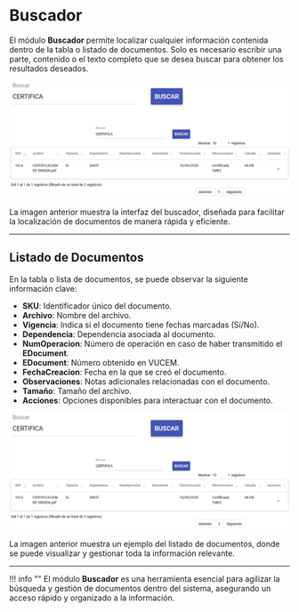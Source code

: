 # Buscador

El módulo **Buscador** permite localizar cualquier información contenida dentro de la tabla o listado de documentos. Solo es necesario escribir una parte, contenido o el texto completo que se desea buscar para obtener los resultados deseados.

![Buscador](./assets/buscador_vucer.png)

La imagen anterior muestra la interfaz del buscador, diseñada para facilitar la localización de documentos de manera rápida y eficiente.

---

## Listado de Documentos

En la tabla o lista de documentos, se puede observar la siguiente información clave:

- **SKU**: Identificador único del documento.
- **Archivo**: Nombre del archivo.
- **Vigencia**: Indica si el documento tiene fechas marcadas (Sí/No).
- **Dependencia**: Dependencia asociada al documento.
- **NumOperacion**: Número de operación en caso de haber transmitido el **EDocument**.
- **EDocument**: Número obtenido en VUCEM.
- **FechaCreacion**: Fecha en la que se creó el documento.
- **Observaciones**: Notas adicionales relacionadas con el documento.
- **Tamaño**: Tamaño del archivo.
- **Acciones**: Opciones disponibles para interactuar con el documento.

![Listado de Documentos](./assets/buscador_vucer.png)

La imagen anterior muestra un ejemplo del listado de documentos, donde se puede visualizar y gestionar toda la información relevante.

---
!!! info ""
    El módulo **Buscador** es una herramienta esencial para agilizar la búsqueda y gestión de documentos dentro del sistema, asegurando un acceso rápido y organizado a la información.